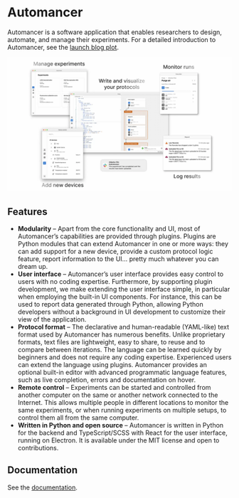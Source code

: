 # Automancer

Automancer is a software application that enables researchers to design, automate, and manage their experiments. For a detailed introduction to Automancer, see the [launch blog plot](https://www.adaptyvbio.com/blog/automancer).

![Automancer preview diagram](https://raw.githubusercontent.com/adaptyvbio/automancer-docs/1e1062859c878aca0d3efce003d609286fc91513/assets/hero.webp)


## Features

- **Modularity** – Apart from the core functionality and UI, most of Automancer’s capabilities are provided through plugins. Plugins are Python modules that can extend Automancer in one or more ways: they can add support for a new device, provide a custom protocol logic feature, report information to the UI… pretty much whatever you can dream up.
- **User interface** – Automancer’s user interface provides easy control to users with no coding expertise. Furthermore, by supporting plugin development, we make extending the user interface simple, in particular when employing the built-in UI components. For instance, this can be used to report data generated through Python, allowing Python developers without a background in UI development to customize their view of the application.
- **Protocol format** – The declarative and human-readable (YAML-like) text format used by Automancer has numerous benefits. Unlike proprietary formats, text files are lightweight, easy to share, to reuse and to compare between iterations. The language can be learned quickly by beginners and does not require any coding expertise. Experienced users can extend the language using plugins. Automancer provides an optional built-in editor with advanced programmatic language features, such as live completion, errors and documentation on hover.
- **Remote control** – Experiments can be started and controlled from another computer on the same or another network connected to the Internet. This allows multiple people in different locations to monitor the same experiments, or when running experiments on multiple setups, to control them all from the same computer.
- **Written in Python and open source** – Automancer is written in Python for the backend and TypeScript/SCSS with React for the user interface, running on Electron. It is available under the MIT license and open to contributions.


## Documentation

See the [documentation](https://automancer.adaptyvbio.com).
